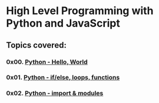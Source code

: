 # High Level Programming with Python and JavaScript

## Topics covered:
### 0x00. [Python - Hello, World](https://github.com/GideonBature/alx-higher_level_programming/tree/main/0x00-python-hello_world)
### 0x01. [Python - if/else, loops, functions](https://github.com/GideonBature/alx-higher_level_programming/tree/main/0x01-python-if_else_loops_functions)
### 0x02. [Python - import & modules](https://github.com/GideonBature/alx-higher_level_programming/tree/main/0x01-python-import_modules)
